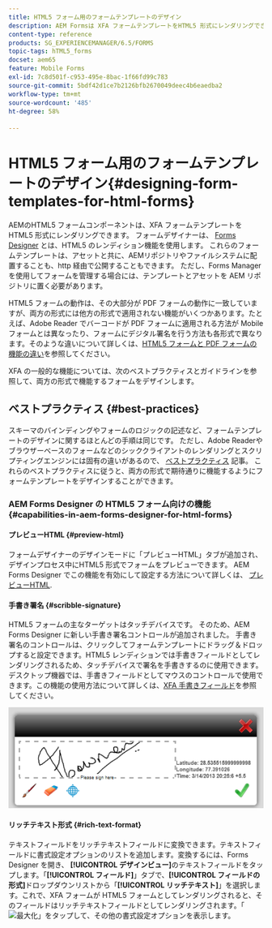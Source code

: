 ```yaml
---
title: HTML5 フォーム用のフォームテンプレートのデザイン
description: AEM Formsは XFA フォームテンプレートをHTML5 形式にレンダリングできます。 フォームデザイナーは、Designer を使用してフォームテンプレートをデザインし、HTML5 のレンディション機能を使用できます。
content-type: reference
products: SG_EXPERIENCEMANAGER/6.5/FORMS
topic-tags: hTML5_forms
docset: aem65
feature: Mobile Forms
exl-id: 7c8d501f-c953-495e-8bac-1f66fd99c783
source-git-commit: 5bdf42d1ce7b2126bfb2670049deec4b6eaedba2
workflow-type: tm+mt
source-wordcount: '485'
ht-degree: 58%

---
```


# HTML5 フォーム用のフォームテンプレートのデザイン{#designing-form-templates-for-html-forms}

AEMのHTML5 フォームコンポーネントは、XFA フォームテンプレートをHTML5 形式にレンダリングできます。 フォームデザイナーは、 [Forms Designer](https://www.adobe.com/go/learn_aemforms_designer_63_jp) とは、HTML5 のレンディション機能を使用します。 これらのフォームテンプレートは、アセットと共に、AEMリポジトリやファイルシステムに配置することも、http 経由で公開することもできます。 ただし、Forms Manager を使用してフォームを管理する場合には、テンプレートとアセットを AEM リポジトリに置く必要があります。

HTML5 フォームの動作は、その大部分が PDF フォームの動作に一致していますが、両方の形式には他方の形式で適用されない機能がいくつかあります。たとえば、Adobe Reader でバーコードが PDF フォームに適用される方法が Mobile フォームとは異なったり、フォームにデジタル署名を行う方法も各形式で異なります。そのような違いについて詳しくは、[HTML5 フォームと PDF フォームの機能の違い](../../forms/using/feature-differentiation-html5-forms-pdf-forms.md)を参照してください。

XFA の一般的な機能については、次のベストプラクティスとガイドラインを参照して、両方の形式で機能するフォームをデザインします。

## ベストプラクティス {#best-practices}

スキーマのバインディングやフォームのロジックの記述など、フォームテンプレートのデザインに関するほとんどの手順は同じです。 ただし、Adobe Readerやブラウザーベースのフォームなどのシッククライアントのレンダリングとスクリプティングエンジンには固有の違いがあるので、 [ベストプラクティス](/help/forms/using/design-accessible-html5-forms.md) 記事。 これらのベストプラクティスに従うと、両方の形式で期待通りに機能するようにフォームテンプレートをデザインすることができます。

### AEM Forms Designer の HTML5 フォーム向けの機能 {#capabilities-in-aem-forms-designer-for-html-forms}

#### プレビューHTML {#preview-html}

フォームデザイナーのデザインモードに「プレビューHTML」タブが追加され、デザインプロセス中にHTML5 形式でフォームをプレビューできます。 AEM Forms Designer でこの機能を有効にして設定する方法について詳しくは、 [プレビューHTML](../../forms/using/preview-xdp-forms-html.md).

#### 手書き署名 {#scribble-signature}

HTML5 フォームの主なターゲットはタッチデバイスです。 そのため、AEM Forms Designer に新しい手書き署名コントロールが追加されました。 手書き署名のコントロールは、クリックしてフォームテンプレートにドラッグ＆ドロップすると設定できます。HTML5 レンディションでは手書きフィールドとしてレンダリングされるため、タッチデバイスで署名を手書きするのに使用できます。デスクトップ機器では、手書きフィールドとしてマウスのコントロールで使用できます。この機能の使用方法について詳しくは、[XFA 手書きフィールド](../../forms/using/scribble-signature.md)を参照してください。

![4](assets/4.png)

#### リッチテキスト形式 {#rich-text-format}

テキストフィールドをリッチテキストフィールドに変換できます。テキストフィールドに書式設定オプションのリストを追加します。変換するには、Forms Designer を開き、 **[!UICONTROL デザインビュー]**&#x200B;のテキストフィールドをタップします。「**[!UICONTROL フィールド]**」タブで、**[!UICONTROL フィールドの形式]**&#x200B;ドロップダウンリストから「**[!UICONTROL リッチテキスト]**」を選択します。これで、XFA フォームが HTML5 フォームとしてレンダリングされると、そのフィールドはリッチテキストフィールドとしてレンダリングされます。「![最大化](assets/maximize_icon.svg)」をタップして、その他の書式設定オプションを表示します。
